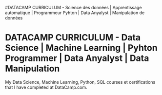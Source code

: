 
#DATACAMP CURRICULUM - Science des données | Apprentissage automatique | Programmeur Pyhton | Data Anyalyst | Manipulation de données
# DATACAMP CURRICULUM - Data Science | Machine Learning | Pyhton Programmer | Data Anyalyst | Data Manipulation
My Data Science, Machine Learning, Python, SQL courses et certifications that I have completed at DataCamp.com. 


